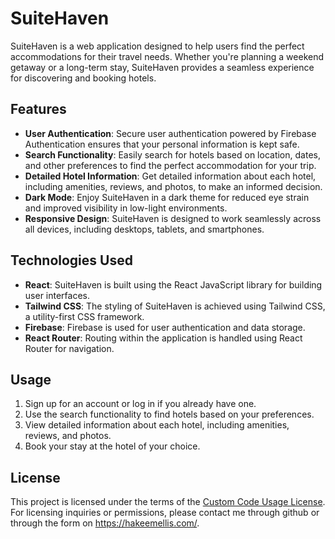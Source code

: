 # SuiteHaven

SuiteHaven is a web application designed to help users find the perfect accommodations for their travel needs. Whether you're planning a weekend getaway or a long-term stay, SuiteHaven provides a seamless experience for discovering and booking hotels.

## Features

- **User Authentication**: Secure user authentication powered by Firebase Authentication ensures that your personal information is kept safe.
- **Search Functionality**: Easily search for hotels based on location, dates, and other preferences to find the perfect accommodation for your trip.
- **Detailed Hotel Information**: Get detailed information about each hotel, including amenities, reviews, and photos, to make an informed decision.
- **Dark Mode**: Enjoy SuiteHaven in a dark theme for reduced eye strain and improved visibility in low-light environments.
- **Responsive Design**: SuiteHaven is designed to work seamlessly across all devices, including desktops, tablets, and smartphones.

## Technologies Used

- **React**: SuiteHaven is built using the React JavaScript library for building user interfaces.
- **Tailwind CSS**: The styling of SuiteHaven is achieved using Tailwind CSS, a utility-first CSS framework.
- **Firebase**: Firebase is used for user authentication and data storage.
- **React Router**: Routing within the application is handled using React Router for navigation.


## Usage

1. Sign up for an account or log in if you already have one.
2. Use the search functionality to find hotels based on your preferences.
3. View detailed information about each hotel, including amenities, reviews, and photos.
4. Book your stay at the hotel of your choice.


## License

This project is licensed under the terms of the [Custom Code Usage License](LICENSE.md). For licensing inquiries or permissions, please contact me through github or through the form on https://hakeemellis.com/.


